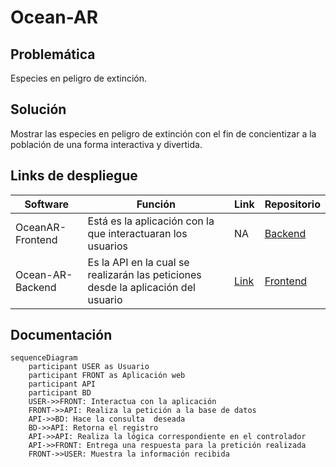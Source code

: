 # Ocean-AR

## Problemática
Especies en peligro de extinción.

## Solución
Mostrar las especies en peligro de extinción  con el fin de concientizar a la población de una forma interactiva y divertida.

## Links de despliegue
| Software | Función | Link | Repositorio |
| ------------- | ------------- | ------------- | ------------- |
| OceanAR-Frontend | Está es la aplicación con la que interactuaran los usuarios | NA | [Backend](https://github.com/armap99/Ocean-AR-Backend) |
| Ocean-AR-Backend | Es la API en la cual se realizarán las peticiones desde la aplicación del usuario | [Link](https://moiseshernandez26.github.io/OceanAR-Frontend/) | [Frontend](https://github.com/moiseshernandez26/OceanAR-Frontend) |

## Documentación
```mermaid
sequenceDiagram
    participant USER as Usuario
    participant FRONT as Aplicación web
    participant API
    participant BD
    USER->>FRONT: Interactua con la aplicación
    FRONT->>API: Realiza la petición a la base de datos
    API->>BD: Hace la consulta  deseada
    BD->>API: Retorna el registro
    API->>API: Realiza la lógica correspondiente en el controlador
    API->>FRONT: Entrega una respuesta para la pretición realizada
    FRONT->>USER: Muestra la información recibida
```


